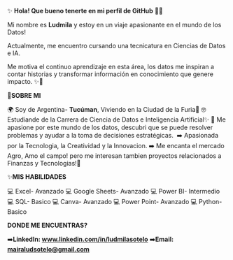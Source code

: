  ✨ **Hola! Que bueno tenerte en mi perfil de GitHub** 👋🏼
 
  Mi nombre es **Ludmila** y estoy en un viaje apasionante en el mundo de los Datos!<p>
  Actualmente, me encuentro cursando una tecnicatura en Ciencias de Datos e IA.<p>
  Me motiva el continuo aprendizaje en esta área, los datos me inspiran a contar historias y transformar información en conocimiento que genere impacto. ✨🚀<p>

  

  🌿**SOBRE MI**
  
  🌍 Soy de Argentina- **Tucúman**, Viviendo en la Ciudad de la Furia🌃
  🤓 Estudiande de la Carrera de Ciencia de Datos e Inteligencia Artificial✨
  🌠 Me apasione por este mundo de los datos, descubri que se puede resolver problemas y ayudar a la toma de decisiones estratégicas.
​​  ➡️ Apasionada por la Tecnologia, la Creatividad y la Innovacion.
  ➡️ Me encanta el mercado Agro, Amo el campo! pero me interesan tambien proyectos relacionados a Finanzas y Tecnologias!🌱

  ✨**MIS HABILIDADES**

  💻 Excel- Avanzado
  💻 Google Sheets- Avanzado
  💻 Power BI- Intermedio
  💻 SQL- Basico
  💻 Canva- Avanzado
  💻 Power Point- Avanzado
  💻 Python- Basico



  **DONDE ME ENCUENTRAS?**

  ➡️**LinkedIn: www.linkedin.com/in/ludmilasotelo**
  ➡️**Email: mairaludsotelo@gmail.com**
  
  
  
  

  


<!---
LudData/LudData is a ✨ special ✨ repository because its `README.md` (this file) appears on your GitHub profile.
You can click the Preview link to take a look at your changes.
--->

